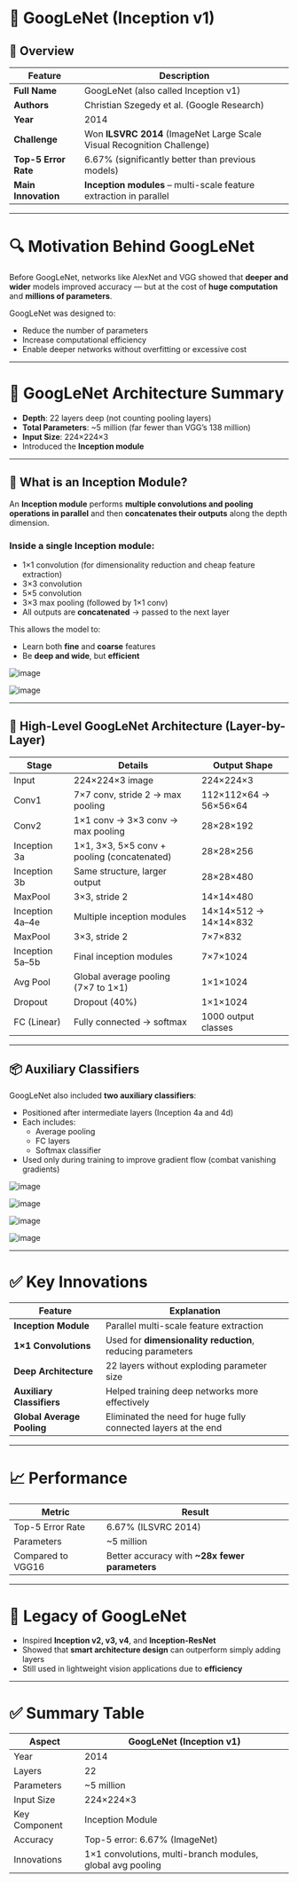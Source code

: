 # 🧠 **GoogLeNet (Inception v1)**

## 📌 **Overview**

| Feature               | Description                                                  |
|------------------------|--------------------------------------------------------------|
| **Full Name**         | GoogLeNet (also called Inception v1)                         |
| **Authors**           | Christian Szegedy et al. (Google Research)                   |
| **Year**              | 2014                                                         |
| **Challenge**         | Won **ILSVRC 2014** (ImageNet Large Scale Visual Recognition Challenge) |
| **Top-5 Error Rate**  | 6.67% (significantly better than previous models)            |
| **Main Innovation**   | **Inception modules** – multi-scale feature extraction in parallel |

---

# 🔍 **Motivation Behind GoogLeNet**

Before GoogLeNet, networks like AlexNet and VGG showed that **deeper and wider** models improved accuracy — but at the cost of **huge computation** and **millions of parameters**.

GoogLeNet was designed to:
- Reduce the number of parameters
- Increase computational efficiency
- Enable deeper networks without overfitting or excessive cost

---

# 🧱 **GoogLeNet Architecture Summary**

- **Depth**: 22 layers deep (not counting pooling layers)
- **Total Parameters**: ~5 million (far fewer than VGG’s 138 million)
- **Input Size**: 224×224×3
- Introduced the **Inception module**

---

## 🧬 **What is an Inception Module?**

An **Inception module** performs **multiple convolutions and pooling operations in parallel** and then **concatenates their outputs** along the depth dimension.

### Inside a single Inception module:
- 1×1 convolution (for dimensionality reduction and cheap feature extraction)
- 3×3 convolution
- 5×5 convolution
- 3×3 max pooling (followed by 1×1 conv)
- All outputs are **concatenated** → passed to the next layer

This allows the model to:
- Learn both **fine** and **coarse** features
- Be **deep and wide**, but **efficient**

![image](https://github.com/user-attachments/assets/21804f80-056b-4da1-af6d-93fc7c0e5045)

![image](https://github.com/user-attachments/assets/643ad2a3-bcfb-49ff-aeee-1922c8cf22b3)

---

## 🧱 **High-Level GoogLeNet Architecture (Layer-by-Layer)**

| **Stage**   | **Details**                                                        | **Output Shape**           |
|-------------|---------------------------------------------------------------------|-----------------------------|
| Input       | 224×224×3 image                                                    | 224×224×3                   |
| Conv1       | 7×7 conv, stride 2 → max pooling                                   | 112×112×64 → 56×56×64       |
| Conv2       | 1×1 conv → 3×3 conv → max pooling                                  | 28×28×192                   |
| Inception 3a| 1×1, 3×3, 5×5 conv + pooling (concatenated)                        | 28×28×256                   |
| Inception 3b| Same structure, larger output                                      | 28×28×480                   |
| MaxPool     | 3×3, stride 2                                                      | 14×14×480                   |
| Inception 4a–4e | Multiple inception modules                                     | 14×14×512 → 14×14×832       |
| MaxPool     | 3×3, stride 2                                                      | 7×7×832                     |
| Inception 5a–5b | Final inception modules                                        | 7×7×1024                    |
| Avg Pool    | Global average pooling (7×7 to 1×1)                                | 1×1×1024                    |
| Dropout     | Dropout (40%)                                                     | 1×1×1024                    |
| FC (Linear) | Fully connected → softmax                                          | 1000 output classes         |

---

## 📦 **Auxiliary Classifiers**

GoogLeNet also included **two auxiliary classifiers**:
- Positioned after intermediate layers (Inception 4a and 4d)
- Each includes:
  - Average pooling
  - FC layers
  - Softmax classifier
- Used only during training to improve gradient flow (combat vanishing gradients)

![image](https://github.com/user-attachments/assets/b6238682-e76c-4b90-a60f-18c2da20d36a)

![image](https://github.com/user-attachments/assets/3e7446a6-65e3-42b2-a1ff-f9f7c64fceb7)

![image](https://github.com/user-attachments/assets/ade88d2b-5cda-44f1-ac36-27e3362ea961)

![image](https://github.com/user-attachments/assets/89f0b1a2-81a0-4e88-ae12-07605df36356)


---

# ✅ **Key Innovations**

| Feature               | Explanation                                                                 |
|------------------------|------------------------------------------------------------------------------|
| **Inception Module**  | Parallel multi-scale feature extraction                                     |
| **1×1 Convolutions**  | Used for **dimensionality reduction**, reducing parameters                  |
| **Deep Architecture**| 22 layers without exploding parameter size                                   |
| **Auxiliary Classifiers** | Helped training deep networks more effectively                         |
| **Global Average Pooling** | Eliminated the need for huge fully connected layers at the end        |

---

# 📈 **Performance**

| Metric              | Result            |
|---------------------|-------------------|
| Top-5 Error Rate    | 6.67% (ILSVRC 2014)|
| Parameters          | ~5 million         |
| Compared to VGG16   | Better accuracy with **~28x fewer parameters** |

---

# 🧠 **Legacy of GoogLeNet**

- Inspired **Inception v2, v3, v4**, and **Inception-ResNet**
- Showed that **smart architecture design** can outperform simply adding layers
- Still used in lightweight vision applications due to **efficiency**

---

# ✅ **Summary Table**

| **Aspect**           | **GoogLeNet (Inception v1)**            |
|----------------------|------------------------------------------|
| Year                 | 2014                                     |
| Layers               | 22                                       |
| Parameters           | ~5 million                               |
| Input Size           | 224×224×3                                |
| Key Component        | Inception Module                         |
| Accuracy             | Top-5 error: 6.67% (ImageNet)            |
| Innovations          | 1×1 convolutions, multi-branch modules, global avg pooling |
